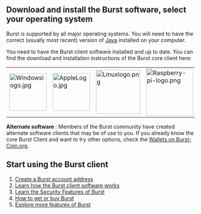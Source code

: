 Download and install the Burst software, select your operating system
---------------------------------------------------------------------

Burst is supported by all major operating systems. You will need to have the correct (usually most recent) version of [Java](https://www.java.com/download/) installed on your computer.

You need to have the Burst client software installed and up to date. You can find the download and installation instructions of the Burst core client here:

  

|                                                                                         |                                                                                   |                                                                                                |                                                                                                                        |                                                                             |
|-----------------------------------------------------------------------------------------|-----------------------------------------------------------------------------------|------------------------------------------------------------------------------------------------|------------------------------------------------------------------------------------------------------------------------|-----------------------------------------------------------------------------|
| <img src="Windowslogo.jpg" title="Windowslogo.jpg" alt="Windowslogo.jpg" width="100" /> | <img src="AppleLogo.jpg" title="AppleLogo.jpg" alt="AppleLogo.jpg" width="100" /> | <img src="Linuxlogo.png" title="Linuxlogo.png" alt="Linuxlogo.png" width="118" height="118" /> | <img src="Raspberry-pi-logo.png" title="Raspberry-pi-logo.png" alt="Raspberry-pi-logo.png" width="126" height="126" /> | <img src="android.png" title="android.png" alt="android.png" width="100" /> |

**Alternate software** : Members of the Burst community have created alternate software clients that may be of use to you. If you already know the core Burst Client and want to try other options, check the [Wallets on Burst-Coin.org](https://www.burst-coin.org/download-wallet/).

Start using the Burst client
----------------------------

1.  [Create a Burst account address](how-to-createaccount.md)
2.  [Learn how the Burst client software works](burst-client-interface.md)
3.  [Learn the Security Features of Burst](secure-your-burst.md)
4.  [How to get or buy Burst](faq-how-do-i-get-burst-3f.md)
5.  [Explore more features of Burst](current-features.md)

